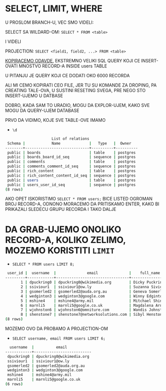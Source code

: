 # SELECT, LIMIT, WHERE

U PROSLOM BRANCH-U, VEC SMO VIDELI: 

SELECT SA WILDARD-OM: `SELECT * FROM <table>` 

I VIDELI

PROJECTION: `SELECT <field1, field2, ...> FROM <table>`

[KOPIRACEMO ODAVDE](sample-postgresql.sql), EKSTREMNO VELIKI SQL QUERY KOJI CE INSERT-OVATI MNOSTVO RECORD-A INSIDE users TABLE

U PITANJU JE QUERY KOJI CE DODATI OKO 6000 RECORDA

ALI MI CEMO KOPIRATI CEO FILE, JER TU SU KOMANDE ZA DROPING, PA CREATING TALE-OVA, U SUSTINI RESETING SVEGA, PRE NEGO STO INSERT-UJEMO U DATBASE

DOBRO, KADA SAM TO URADIO, MOGU DA EXPLOR-UJEM, KAKO SVE MOGU DA QUERY-UJEM DATABASE

PRVO DA VIDIMO, KOJE SVE TABLE-OVE IMAMO

- `\d`

```zsh
                     List of relations
 Schema |            Name             |   Type   |  Owner   
--------+-----------------------------+----------+----------
 public | boards                      | table    | postgres
 public | boards_board_id_seq         | sequence | postgres
 public | comments                    | table    | postgres
 public | comments_comment_id_seq     | sequence | postgres
 public | rich_content                | table    | postgres
 public | rich_content_content_id_seq | sequence | postgres
 public | users                       | table    | postgres
 public | users_user_id_seq           | sequence | postgres
(8 rows)

```

AKO OPET ISKORISTIMO `SELECT * FROM users;` BICE LISTED OGROMAN BROJ RECORD-A, ODNONO MORACEMO DA PRITISKAMO ENTER, KAKO BI PRIKAZALI SLEDECU GRUPU RECORDA I TAKO DALJE

# DA GRAB-UJEMO ONOLIKO RECORD-A, KOLIKO ZELIMO, MOZEMO KORISTITI `LIMIT`

- `SELECT * FROM users LIMIT 8;`

```zsh
 user_id |  username  |              email              |    full_name    |         last_login         |         created_on         
---------+------------+---------------------------------+-----------------+----------------------------+----------------------------
       1 | dpuckring0 | dpuckring0@wikimedia.org        | Dicky Puckring  |                            | 2021-06-04 14:11:16.481305
       2 | ssiviour1  | ssiviour1@ow.ly                 | Suzanna Siviour | 2021-06-09 14:11:16.481305 | 2021-06-08 14:11:16.481305
       3 | gsomerled2 | gsomerled2@auda.org.au          | Geneva Somerled |                            | 2021-06-07 14:11:16.481305
       4 | wedginton3 | wedginton3@google.com           | Winny Edginton  | 2021-06-06 14:11:16.481305 | 2021-06-05 14:11:16.481305
       5 | mshine4    | mshine4@army.mil                | Mitchael Shine  | 2021-06-04 14:11:16.481305 | 2021-06-03 14:11:16.481305
       6 | marnli5    | marnli5@google.co.uk            | Magdalena Arnli | 2021-06-02 14:11:16.481305 | 2021-06-01 14:11:16.481305
       7 | wjohnston6 | wjohnston6@omniture.com         | Wandis Johnston | 2021-05-25 14:11:16.481305 | 2021-05-30 14:11:16.481305
       8 | shenstone7 | shenstone7@networksolutions.com | Sibyl Henstone  | 2021-05-29 14:11:16.481305 | 2021-05-28 14:11:16.481305
(8 rows)
```

MOZEMO OVO DA PROBAMO A PROJECTION-OM

- `SELECT username, email FROM users LIMIT 6;`

```zsh
  username  |          email           
------------+--------------------------
 dpuckring0 | dpuckring0@wikimedia.org
 ssiviour1  | ssiviour1@ow.ly
 gsomerled2 | gsomerled2@auda.org.au
 wedginton3 | wedginton3@google.com
 mshine4    | mshine4@army.mil
 marnli5    | marnli5@google.co.uk
(6 rows)
```
